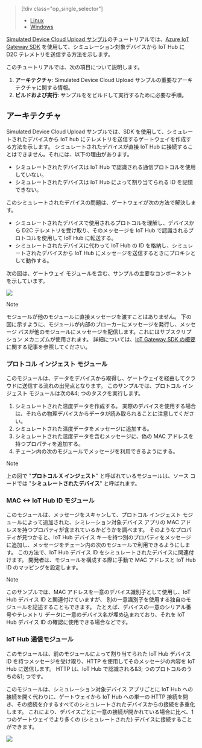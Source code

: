 > [!div class="op_single_selector"]
> * [Linux](../articles/iot-hub/iot-hub-linux-gateway-sdk-simulated-device.md)
> * [Windows](../articles/iot-hub/iot-hub-windows-gateway-sdk-simulated-device.md)
> 
> 

[Simulated Device Cloud Upload サンプル]のチュートリアルでは、[Azure IoT Gateway SDK][lnk-sdk] を使用して、シミュレーション対象デバイスから IoT Hub に D2C テレメトリを送信する方法を示します。

このチュートリアルでは、次の項目について説明します。

1. **アーキテクチャ**: Simulated Device Cloud Upload サンプルの重要なアーキテクチャに関する情報。
2. **ビルドおよび実行**: サンプルををビルドして実行するために必要な手順。

## <a name="architecture"></a>アーキテクチャ
Simulated Device Cloud Upload サンプルでは、SDK を使用して、シミュレートされたデバイスから IoT hub にテレメトリを送信するゲートウェイを作成する方法を示します。 シミュレートされたデバイスが直接 IoT Hub に接続することはできません。それには、以下の理由があります。

* シミュレートされたデバイスは IoT Hub で認識される通信プロトコルを使用していない。
* シミュレートされたデバイスは IoT Hub によって割り当てられる ID を記憶できない。

このシミュレートされたデバイスの問題は、ゲートウェイが次の方法で解決します。

* シミュレートされたデバイスで使用されるプロトコルを理解し、デバイスから D2C テレメトリを受け取り、そのメッセージを IoT Hub で認識されるプロトコルを使用して IoT Hub に転送する。
* シミュレートされたデバイスに代わって IoT Hub の ID を格納し、シミュレートされたデバイスから IoT Hub にメッセージを送信するときにプロキシとして動作する。

次の図は、ゲートウェイ モジュールを含む、サンプルの主要なコンポーネントを示しています。

![][1]

> [!NOTE]
> モジュールが他のモジュールに直接メッセージを渡すことはありません。 下の図に示すように、モジュールが内部のブローカーにメッセージを発行し、メッセージ バスが他のモジュールにメッセージを配信します。これにはサブスクリプション メカニズムが使用されます。 詳細については、[IoT Gateway SDK の概要][lnk-gw-getstarted]に関する記事を参照してください。
> 
> 

### <a name="protocol-ingestion-module"></a>プロトコル インジェスト モジュール
このモジュールは、データをデバイスから取得し、ゲートウェイを経由してクラウドに送信する流れの出発点となります。 このサンプルでは、プロトコル インジェスト モジュールは次の&4; つのタスクを実行します。

1. シミュレートされた温度データを作成する。 実際のデバイスを使用する場合は、それらの物理デバイスからデータが読み取られることに注意してください。
2. シミュレートされた温度データをメッセージに追加する。
3. シミュレートされた温度データを含むメッセージに、偽の MAC アドレスを持つプロパティを追加する。
4. チェーン内の次のモジュールでメッセージを利用できるようにする。

> [!NOTE]
> 上の図で "**プロトコル X インジェスト**" と呼ばれているモジュールは、ソース コードでは "**シミュレートされたデバイス**" と呼ばれます。
> 
> 

### <a name="mac-lt-gt-iot-hub-id-module"></a>MAC &lt;-&gt; IoT Hub ID モジュール
このモジュールは、メッセージをスキャンして、プロトコル インジェスト モジュールによって追加された、シミレーション対象デバイス アプリの MAC アドレスを持つプロパティが含まれているかどうかを調べます。 そのようなプロパティが見つかると、IoT Hub デバイス キーを持つ別のプロパティをメッセージに追加し、メッセージをチェーン内の次のモジュールで利用できるようにします。 この方法で、IoT Hub デバイス ID をシミュレートされたデバイスに関連付けます。 開発者は、モジュールを構成する際に手動で MAC アドレスと IoT Hub ID のマッピングを設定します。 

> [!NOTE]
> このサンプルでは、MAC アドレスを一意のデバイス識別子として使用し、IoT Hub デバイス ID と関連付けていますが、 別の一意識別子を使用する独自のモジュールを記述することもできます。 たとえば、デバイスの一意のシリアル番号やテレメトリ データに一意のデバイス名が埋め込まれており、それを IoT Hub デバイス ID の確認に使用できる場合などです。
> 
> 

### <a name="iot-hub-communication-module"></a>IoT Hub 通信モジュール
このモジュールは、前のモジュールによって割り当てられた IoT Hub デバイス ID を持つメッセージを受け取り、HTTP を使用してそのメッセージの内容を IoT Hub に送信します。 HTTP は、IoT Hub で認識される&3; つのプロトコルのうちの&1; つです。

このモジュールは、シミュレーション対象デバイス アプリごとに IoT Hub への接続を開く代わりに、ゲートウェイから IoT Hub への単一の HTTP 接続を開き、その接続を介するすべてのシミュレートされたデバイスからの接続を多重化します。 これにより、デバイスごとに一意の接続が開かれている場合に比べ、1 つのゲートウェイでより多くの (シミュレートされた) デバイスに接続することができます。

![][2]

<!-- Images -->
[1]: media/iot-hub-gateway-sdk-simulated-selector/image1.png
[2]: media/iot-hub-gateway-sdk-simulated-selector/image2.png

<!-- Links -->
[Simulated Device Cloud Upload サンプル]: https://github.com/Azure/azure-iot-gateway-sdk/blob/master/samples/simulated_device_cloud_upload/README.md
[lnk-sdk]: https://github.com/Azure/azure-iot-gateway-sdk
[lnk-gw-getstarted]: ../articles/iot-hub/iot-hub-linux-gateway-sdk-get-started.md